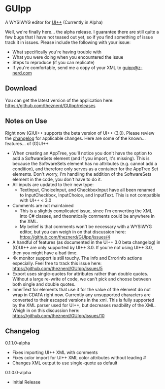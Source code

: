 # GUIpp
A WYSIWYG editor for [UI++](http://uiplusplus.configmgrftw.com) (Currently in Alpha)

Well, we're finally here... the alpha release. I guarantee there are still quite a few bugs that I have not teased out yet,
so if you find something of issue track it in issues. Please include the following with your issue:
 - What specifically you're having trouble with
 - What you were doing when you encountered the issue
 - Steps to reproduce (if you can replicate)
 - If you're comfortable, send me a copy of your XML to guipp@z-nerd.com
 
## Download
You can get the latest version of the application here: https://github.com/theznerd/GUIpp/releases
 
## Notes on Use
Right now (G)UI++ supports the beta version of UI++ (3.0). Please review the [changelog](https://beta.uiplusplus.configmgrftw.com/download/) for applicable changes.
Here are some of the known... features... of (G)UI++
 - When creating an AppTree, you'll notice you don't have the option to add a SoftwareSets element (and if you import, it's missing). This is because
   the SoftwareSets element has no attributes (e.g. cannot add a condition), and therefore only serves as a container for the AppTree Set elements.
   Don't worry, I'm handling the addition of the SoftwareSets element in the code, you don't have to do it.
 - All inputs are updated to their new type:
   - TextInput, ChoiceInput, and CheckboxInput have all been renamed to InputCheckbox, InputChoice, and InputText. This is not compatible with UI++ < 3.0
 - Comments are not maintained
   - This is a slightly complicated issue, since I'm converting the XML into C# classes, and theoretically comments could be anywhere in the XML.
   - My belief is that comments won't be necessary with a WYSIWYG editor, but you can weigh in on that discussion here: https://github.com/theznerd/GUIpp/issues/4
 - A handful of features (as documented in the UI++ 3.0 beta changelog) in (G)UI++ are only supported by UI++ 3.0. If you're not using UI++
   3.0, then you might have a bad time.
 - 4k monitor support is still touchy. The Info and ErrorInfo actions especially. Feel free to track this issue here: https://github.com/theznerd/GUIpp/issues/5
 - Export uses single-quotes for attributes rather than double quotes. Without a large re-write of code, we can't pick and choose between both single and double quotes.
 - InnerText for elements that use it for the value of the element do not wrap in CDATA right now. Currently any unsupported characters are converted 
   to their escaped versions in the xml. This is fully supported by the XML parser used for UI++, but decreases readbility of the XML. Weigh in on this
   discussion here: https://github.com/theznerd/GUIpp/issues/10
 
 ## Changelog
 0.1.1.0-alpha
  - Fixes importing UI++ XML with comments
  - Fixes color import for UI++ XML color attributes without leading #
  - Changes XML output to use single-quote as default
  
 0.1.0.0-alpha
  - Initial Release
